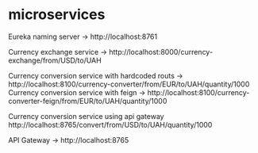 # microservices

Eureka naming server -> http://localhost:8761

Currency exchange service -> http://localhost:8000/currency-exchange/from/USD/to/UAH </br>

Currency conversion service with hardcoded routs -> http://localhost:8100/currency-converter/from/EUR/to/UAH/quantity/1000 </br>
Currency conversion service with feign -> http://localhost:8100/currency-converter-feign/from/EUR/to/UAH/quantity/1000 </br>

Currency conversion service using api gateway http://localhost:8765/convert/from/USD/to/UAH/quantity/1000 </br>

API Gateway -> http://localhost:8765
